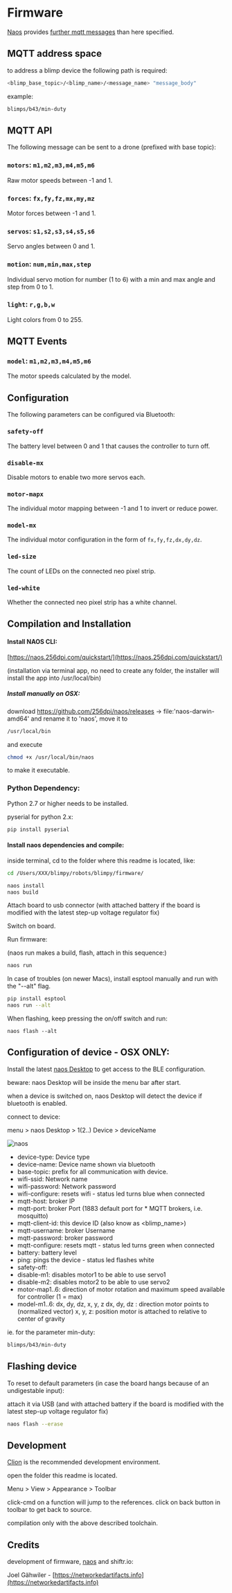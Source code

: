 # Firmware

[Naos](https://naos.256dpi.com) provides [further mqtt messages](https://naos.256dpi.com/documentation/device_management/) than here specified.

## MQTT address space

to address a blimp device the following path is required:

```bash
<blimp_base_topic>/<blimp_name>/<message_name> "message_body"
```

example:

```bash
blimps/b43/min-duty
```


## MQTT API

The following message can be sent to a drone (prefixed with base topic):

### `motors`: `m1,m2,m3,m4,m5,m6`

Raw motor speeds between -1 and 1.

### `forces`: `fx,fy,fz,mx,my,mz`

Motor forces between -1 and 1.

### `servos`: `s1,s2,s3,s4,s5,s6`

Servo angles between 0 and 1.

### `motion`: `num,min,max,step`

Individual servo motion for number (1 to 6) with a min and max angle and step from 0 to 1.

### `light`: `r,g,b,w`

Light colors from 0 to 255.

## MQTT Events

### `model`: `m1,m2,m3,m4,m5,m6`

The motor speeds calculated by the model.

## Configuration

The following parameters can be configured via Bluetooth:

### `safety-off`

The battery level between 0 and 1 that causes the controller to turn off.

### `disable-mx`

Disable motors to enable two more servos each.

### `motor-mapx`

The individual motor mapping between -1 and 1 to invert or reduce power.

### `model-mx`

The individual motor configuration in the form of `fx,fy,fz,dx,dy,dz`.

### `led-size`

The count of LEDs on the connected neo pixel strip.

### `led-white`

Whether the connected neo pixel strip has a white channel.

## Compilation and Installation

#### Install NAOS CLI:

[https://naos.256dpi.com/quickstart/](https://naos.256dpi.com/quickstart/)

(installation via terminal app, no need to create any folder, the installer will install the app into /usr/local/bin)

##### Install manually on OSX:

download https://github.com/256dpi/naos/releases -> file:'naos-darwin-amd64' and rename it to 'naos', move it to

```bash
/usr/local/bin
```
and execute

```bash
chmod +x /usr/local/bin/naos
```
to make it executable.

### Python Dependency:

Python 2.7 or higher needs to be installed.

pyserial for python 2.x:
```bash
pip install pyserial
```

#### Install naos dependencies and compile:

inside terminal, cd to the folder where this readme is located, like:

```bash
cd /Users/XXX/blimpy/robots/blimpy/firmware/
```

```bash
naos install
naos build
```

Attach board to usb connector (with attached battery if the board is modified with the latest step-up voltage regulator fix)

Switch on board.

Run firmware:

(naos run makes a build, flash, attach in this sequence:)

```bash
naos run
```

In case of troubles (on newer Macs), install esptool manually and run with the "--alt" flag.

```bash
pip install esptool
naos run --alt
```

When flashing, keep pressing the on/off switch and run:

```
naos flash --alt
```

## Configuration of device - OSX ONLY:

Install the latest [naos Desktop](https://github.com/256dpi/naos/releases) to get access to the BLE configuration.

beware: naos Desktop will be inside the menu bar after start.

when a device is switched on, naos Desktop will detect the device if bluetooth is enabled.

connect to device:

menu > naos Desktop > 1(2..) Device > deviceName

![naos](../../../assets/pix/firmware/BT_naos_blimpy_config.png)

* device-type: Device type
* device-name: Device name shown via bluetooth
* base-topic: prefix for all communication with device.
* wifi-ssid: Network name
* wifi-password: Network password
* wifi-configure: resets wifi - status led turns blue when connected
* mqtt-host: broker IP
* mqtt-port: broker Port (1883 default port for * MQTT brokers, i.e. mosquitto)
* mqtt-client-id: this device ID (also know as <blimp_name>)
* mqtt-username: broker Username
* mqtt-password: broker password
* mqtt-configure: resets mqtt - status led turns green when connected
* battery: battery level
* ping: pings the device - status led flashes white
* safety-off: 
* disable-m1: disables motor1 to be able to use servo1
* disable-m2: disables motor2 to be able to use servo2
* motor-map1..6: direction of motor rotation and maximum speed available for controller (1 = max)
* model-m1..6: dx, dy, dz, x, y, z
	dx, dy, dz : direction motor points to (normalized vector)
	x, y, z: position motor is attached to relative to center of gravity

ie. for the parameter min-duty:

```bash
blimps/b43/min-duty
```

## Flashing device

To reset to default parameters (in case the board hangs because of an undigestable input):

attach it via USB (and with attached battery if the board is modified with the latest step-up voltage regulator fix)

```bash
naos flash --erase
```


## Development

[Clion](https://www.jetbrains.com/clion/) is the recommended development environment.

open the folder this readme is located.

Menu > View > Appearance > Toolbar

click-cmd on a function will jump to the references. click on back button in toolbar to get back to source.

compilation only with the above described toolchain.

## Credits

development of firmware, [naos](https://naos.256dpi.com/) and shiftr.io:

Joel Gähwiler - [https://networkedartifacts.info](https://networkedartifacts.info)
